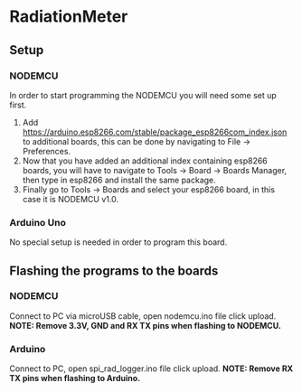 # RadiationMeter
## Setup
### NODEMCU
In order to start programming the NODEMCU you will need some set up first.
1. Add https://arduino.esp8266.com/stable/package_esp8266com_index.json to additional boards, this can be done by navigating to File -> Preferences.
2. Now that you have added an additional index containing esp8266 boards, you will have to navigate to Tools -> Board -> Boards Manager, then type in esp8266 and install the same package.
3. Finally go to Tools -> Boards and select your esp8266 board, in this case it is NODEMCU v1.0.
### Arduino Uno
No special setup is needed in order to program this board.

## Flashing the programs to the boards
### NODEMCU
Connect to PC via microUSB cable, open nodemcu.ino file click upload.
**NOTE: Remove 3.3V, GND and RX TX pins when flashing to NODEMCU.**

### Arduino
Connect to PC, open spi_rad_logger.ino file click upload.
**NOTE: Remove RX TX pins when flashing to Arduino.**
